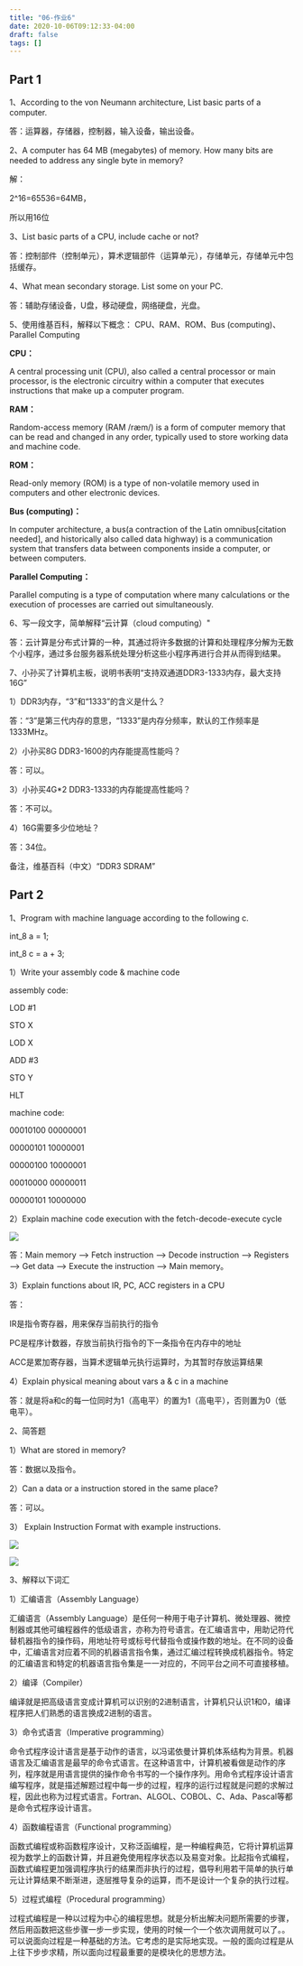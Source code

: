 ```yaml
---
title: "06-作业6"
date: 2020-10-06T09:12:33-04:00
draft: false
tags: []
---
```


## Part 1

1、According to the von Neumann architecture, List basic parts of a computer.

答：运算器，存储器，控制器，输入设备，输出设备。

2、A computer has 64 MB (megabytes) of memory. How many bits are needed to address any single byte in memory?

解：

2^16=65536=64MB，

所以用16位

3、List basic parts of a CPU, include cache or not?

答：控制部件（控制单元），算术逻辑部件（运算单元），存储单元，存储单元中包括缓存。

4、What mean secondary storage. List some on your PC.

答：辅助存储设备，U盘，移动硬盘，网络硬盘，光盘。

5、使用维基百科，解释以下概念：
CPU、RAM、ROM、Bus (computing)、Parallel Computing

<strong>CPU：</strong>

A central processing unit (CPU), also called a central processor or main processor, is the electronic circuitry within a computer that executes instructions that make up a computer program.

<strong>RAM：</strong>

Random-access memory (RAM /ræm/) is a form of computer memory that can be read and changed in any order, typically used to store working data and machine code.

<strong>ROM：</strong>

Read-only memory (ROM) is a type of non-volatile memory used in computers and other electronic devices.

<strong>Bus (computing)：</strong>

In computer architecture, a bus(a contraction of the Latin omnibus[citation needed], and historically also called data highway) is a communication system that transfers data between components inside a computer, or between computers.

<strong>Parallel Computing：</strong>

Parallel computing is a type of computation where many calculations or the execution of processes are carried out simultaneously.


6、写一段文字，简单解释“云计算（cloud computing）"

答：云计算是分布式计算的一种，其通过将许多数据的计算和处理程序分解为无数个小程序，通过多台服务器系统处理分析这些小程序再进行合并从而得到结果。

7、小孙买了计算机主板，说明书表明“支持双通道DDR3-1333内存，最大支持16G” 

1）DDR3内存，“3”和“1333”的含义是什么？

答：“3”是第三代内存的意思，“1333”是内存分频率，默认的工作频率是1333MHz。

2）小孙买8G DDR3-1600的内存能提高性能吗？

答：可以。

3）小孙买4G*2 DDR3-1333的内存能提高性能吗？

答：不可以。

4）16G需要多少位地址？

答：34位。

备注，维基百科（中文）“DDR3 SDRAM”

## Part 2

1、Program with machine language according to the following c.

int_8 a = 1; 

int_8 c = a + 3; 

1）Write your assembly code & machine code

assembly code:

LOD #1

STO X

LOD X

ADD #3

STO Y

HLT

machine code:

00010100 00000001

00000101 10000001

00000100 10000001

00010000 00000011

00000101 10000000
    

2）Explain machine code execution with the fetch-decode-execute cycle

![](http://stugeek.gitee.io/stu-geek/posts/homework6-image/1.png)

答：Main memory –> Fetch instruction –> Decode instruction –> Registers –> Get data –> Execute the instruction –> Main memory。

3）Explain functions about IR, PC, ACC registers in a CPU

答：

IR是指令寄存器，用来保存当前执行的指令

PC是程序计数器，存放当前执行指令的下一条指令在内存中的地址

ACC是累加寄存器，当算术逻辑单元执行运算时，为其暂时存放运算结果

4）Explain physical meaning about vars a & c in a machine

答：就是将a和c的每一位同时为1（高电平）的置为1（高电平），否则置为0（低电平）。

2、简答题

1）What are stored in memory?

答：数据以及指令。

2）Can a data or a instruction stored in the same place?

答：可以。

3） Explain Instruction Format with example instructions.

![](http://stugeek.gitee.io/stu-geek/posts/homework6-image/2.png)

![](http://stugeek.gitee.io/stu-geek/posts/homework6-image/2.png)

3、解释以下词汇

1）汇编语言（Assembly Language） 

汇编语言（Assembly Language）是任何一种用于电子计算机、微处理器、微控制器或其他可编程器件的低级语言，亦称为符号语言。在汇编语言中，用助记符代替机器指令的操作码，用地址符号或标号代替指令或操作数的地址。在不同的设备中，汇编语言对应着不同的机器语言指令集，通过汇编过程转换成机器指令。特定的汇编语言和特定的机器语言指令集是一一对应的，不同平台之间不可直接移植。

2）编译（Compiler） 

编译就是把高级语言变成计算机可以识别的2进制语言，计算机只认识1和0，编译程序把人们熟悉的语言换成2进制的语言。

3）命令式语言（Imperative programming）

命令式程序设计语言是基于动作的语言，以冯诺依曼计算机体系结构为背景。机器语言及汇编语言是最早的命令式语言。在这种语言中，计算机被看做是动作的序列，程序就是用语言提供的操作命令书写的一个操作序列。用命令式程序设计语言编写程序，就是描述解题过程中每一步的过程，程序的运行过程就是问题的求解过程，因此也称为过程式语言。Fortran、ALGOL、COBOL、C、Ada、Pascal等都是命令式程序设计语言。

4）函数编程语言（Functional programming）

函数式编程或称函数程序设计，又称泛函编程，是一种编程典范，它将计算机运算视为数学上的函数计算，并且避免使用程序状态以及易变对象。比起指令式编程，函数式编程更加强调程序执行的结果而非执行的过程，倡导利用若干简单的执行单元让计算结果不断渐进，逐层推导复杂的运算，而不是设计一个复杂的执行过程。
 
5）过程式编程（Procedural programming）

过程式编程是一种以过程为中心的编程思想。就是分析出解决问题所需要的步骤，然后用函数把这些步骤一步一步实现，使用的时候一个一个依次调用就可以了。。可以说面向过程是一种基础的方法。它考虑的是实际地实现。一般的面向过程是从上往下步步求精，所以面向过程最重要的是模块化的思想方法。